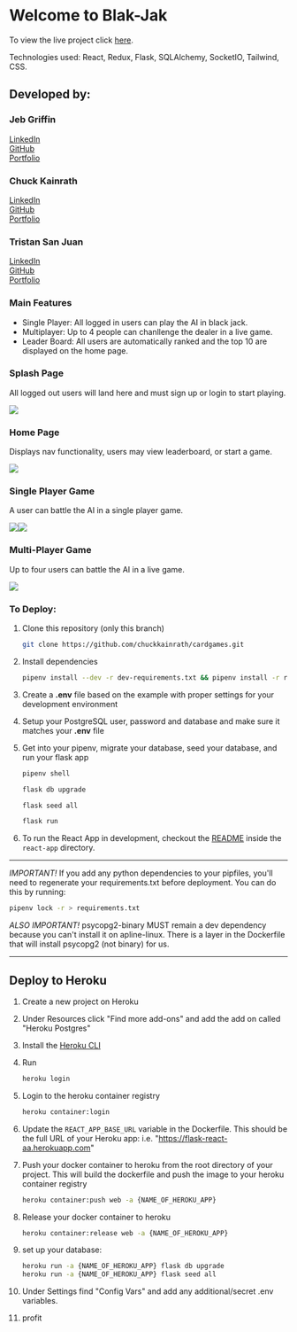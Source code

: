 # Welcome to Blak-Jak

To view the live project click <a href="https://blak-jak.herokuapp.com/">here</a>.

Technologies used: React, Redux, Flask, SQLAlchemy, SocketIO, Tailwind, CSS.

## Developed by:
### Jeb Griffin
<a href="https://www.linkedin.com/in/jeb-griffin-120631206/">LinkedIn</a>
</br>
<a href="https://github.com/JebGriffin85">GitHub</a>
</br>
<a href="https://jebgriffin85.github.io/">Portfolio</a>

### Chuck Kainrath
<a href="https://www.linkedin.com/in/chuck-kainrath-42820b20b/">LinkedIn</a>
</br>
<a href="https://github.com/chuckkainrath">GitHub</a>
</br>
<a href="https://chuckkainrath.github.io/">Portfolio</a>

### Tristan San Juan
<a href="https://www.linkedin.com/in/tristan-san-juan-75337920b/">LinkedIn</a>
</br>
<a href="https://github.com/tristan-88">GitHub</a>
</br>
<a href="https://tristan-88.github.io/">Portfolio</a>



### Main Features
- Single Player: All logged in users can play the AI in black jack.
- Multiplayer: Up to 4 people can chanllenge the dealer in a live game.
- Leader Board: All users are automatically ranked and the top 10 are displayed on the home page.


### Splash Page
All logged out users will land here and must sign up or login to start playing.

<img src="https://i.ibb.co/MZ1M6kp/Screen-Shot-2021-08-02-at-7-03-38-PM.png" />


### Home Page
Displays nav functionality, users may view leaderboard, or start a game.

<img src="https://i.ibb.co/MZ1M6kp/Screen-Shot-2021-08-02-at-7-03-38-PM.png" />


### Single Player Game
A user can battle the AI in a single player game.

<img src="https://ibb.co/N2G6Rnh"><img src="https://i.ibb.co/k2PgZ6n/Screen-Shot-2021-08-02-at-7-03-55-PM.png" />


### Multi-Player Game
Up to four users can battle the AI in a live game.

<img src="https://i.ibb.co/94swMzK/Screen-Shot-2021-08-02-at-7-10-31-PM.png" />


### To Deploy:
1. Clone this repository (only this branch)

   ```bash
   git clone https://github.com/chuckkainrath/cardgames.git
   ```

2. Install dependencies

      ```bash
      pipenv install --dev -r dev-requirements.txt && pipenv install -r requirements.txt
      ```

3. Create a **.env** file based on the example with proper settings for your
   development environment
4. Setup your PostgreSQL user, password and database and make sure it matches your **.env** file

5. Get into your pipenv, migrate your database, seed your database, and run your flask app

   ```bash
   pipenv shell
   ```

   ```bash
   flask db upgrade
   ```

   ```bash
   flask seed all
   ```

   ```bash
   flask run
   ```

6. To run the React App in development, checkout the [README](./react-app/README.md) inside the `react-app` directory.

***
*IMPORTANT!*
   If you add any python dependencies to your pipfiles, you'll need to regenerate your requirements.txt before deployment.
   You can do this by running:

   ```bash
   pipenv lock -r > requirements.txt
   ```

*ALSO IMPORTANT!*
   psycopg2-binary MUST remain a dev dependency because you can't install it on apline-linux.
   There is a layer in the Dockerfile that will install psycopg2 (not binary) for us.
***

## Deploy to Heroku

1. Create a new project on Heroku
2. Under Resources click "Find more add-ons" and add the add on called "Heroku Postgres"
3. Install the [Heroku CLI](https://devcenter.heroku.com/articles/heroku-command-line)
4. Run

   ```bash
   heroku login
   ```

5. Login to the heroku container registry

   ```bash
   heroku container:login
   ```

6. Update the `REACT_APP_BASE_URL` variable in the Dockerfile.
   This should be the full URL of your Heroku app: i.e. "https://flask-react-aa.herokuapp.com"
7. Push your docker container to heroku from the root directory of your project.
   This will build the dockerfile and push the image to your heroku container registry

   ```bash
   heroku container:push web -a {NAME_OF_HEROKU_APP}
   ```

8. Release your docker container to heroku

   ```bash
   heroku container:release web -a {NAME_OF_HEROKU_APP}
   ```

9. set up your database:

   ```bash
   heroku run -a {NAME_OF_HEROKU_APP} flask db upgrade
   heroku run -a {NAME_OF_HEROKU_APP} flask seed all
   ```

10. Under Settings find "Config Vars" and add any additional/secret .env variables.

11. profit
